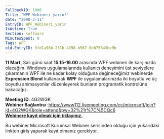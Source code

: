 ```yaml
---
FallbackID: 1986
Title: "WPF Webineri yarın!"
date: "2008-3-11"
EntryID: WPF_Webineri_yarin
IsActive: True
Section: software
MinutesSpent: 0
Tags: WPF
old.EntryID: 3fd1a56b-251b-4398-b967-0e675643be9b
---
```

**11 Mart,** Salı günü saat **15.15-16.00** arasında WPF webineri ile
karşınızda olacağım. Windows uygulamalarında kullanıcı deneyimini üst
seviyelere çıkarmanın WPF ile ne kadar kolay olduğuna değineceğimiz
webinerde **Expression Blend** kullanarak **WPF** ile uygulamalarınızda
iki boyutlu ve üç boyutlu animasyonlar düzenleyerek bunların programatik
kontrolüne bakacağız.

**Meeting ID**: 4G2WGK\
 **Webiner Bağlantısı**
:<https://www112.livemeeting.com/cc/microsoft/join?id=4G2WGK&role=attend&pw=32%21r%7C%5CQc6>\
 [**Webinere kayıt olmak için
tıklayınız.**](http://msevents.microsoft.com/CUI/WebCastEventDetails.aspx?EventID=1032358790&EventCategory=2&culture=tr-TR&CountryCode=TR)

Bu webiner Microsoft Kurumsal Webiner serisinden olduğu için yukarıdaki
linkten giriş yaparak kayıt olmanız gerekiyor.


